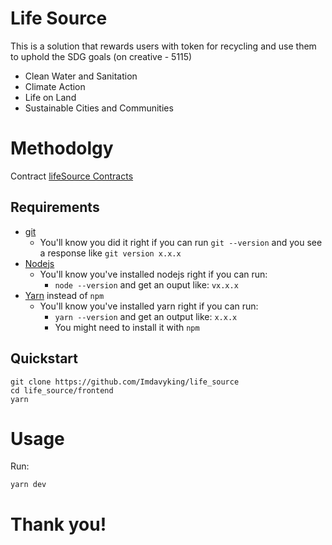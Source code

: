 # Life Source

This is a solution that rewards users with token for recycling and use them to uphold the SDG goals (on creative - 5115)

- Clean Water and Sanitation
- Climate Action
- Life on Land
- Sustainable Cities and Communities

# Methodolgy

Contract
[lifeSource Contracts](https://github.com/Imdavyking/life_source_creative_contracts)

## Requirements

- [git](https://git-scm.com/book/en/v2/Getting-Started-Installing-Git)
  - You'll know you did it right if you can run `git --version` and you see a response like `git version x.x.x`
- [Nodejs](https://nodejs.org/en/)
  - You'll know you've installed nodejs right if you can run:
    - `node --version` and get an ouput like: `vx.x.x`
- [Yarn](https://classic.yarnpkg.com/lang/en/docs/install/) instead of `npm`
  - You'll know you've installed yarn right if you can run:
    - `yarn --version` and get an output like: `x.x.x`
    - You might need to install it with `npm`

## Quickstart

```
git clone https://github.com/Imdavyking/life_source
cd life_source/frontend
yarn
```

# Usage

Run:

```
yarn dev
```

# Thank you!
